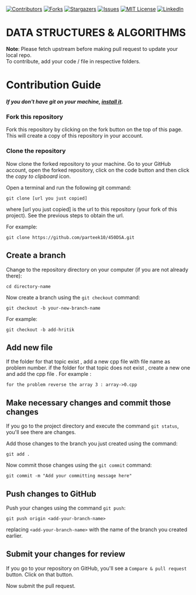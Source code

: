  
[![Contributors][contributors-sachu]][contributors-url]
[![Forks][forks-sachu]][forks-url]
[![Stargazers][stars-sachu]][stars-url]
[![Issues][issues-sachu]][issues-url]
[![MIT License][license-sachu]][license-url]
[![LinkedIn][linkedin-sachu]][linkedin-url]

# DATA STRUCTURES & ALGORITHMS
<b>Note</b>: Please fetch upstream before making pull request to update your local repo.
<br/>
To contribute, add your code / file in respective folders.
# Contribution Guide
##### If you don't have git on your machine, [install it](https://help.github.com/articles/set-up-git/).

### Fork this repository

Fork this repository by clicking on the fork button on the top of this page.
This will create a copy of this repository in your account.

### Clone the repository

Now clone the forked repository to your machine. Go to your GitHub account, open the forked repository, click on the code button and then click the _copy to clipboard_ icon.

Open a terminal and run the following git command:

```
git clone [url you just copied]
```

where [url you just copied] is the url to this repository (your fork of this project). See the previous steps to obtain the url.

For example:

```
git clone https://github.com/parteek10/450DSA.git
```

## Create a branch

Change to the repository directory on your computer (if you are not already there):

```
cd directory-name
```

Now create a branch using the `git checkout` command:

```
git checkout -b your-new-branch-name
```

For example:

```
git checkout -b add-hritik
```

## Add new file 

If the folder for that topic exist , add a new cpp file with file name as problem number. if the folder for that topic does not exist , create a new one and add the cpp file . 
For example : 
```
for the problem reverse the array 3 : array->0.cpp   
```

## Make necessary changes and commit those changes

If you go to the project directory and execute the command `git status`, you'll see there are changes.

Add those changes to the branch you just created using the command:

```
git add .
```

Now commit those changes using the `git commit` command:

```
git commit -m "Add your committing message here"
```

## Push changes to GitHub

Push your changes using the command `git push`:

```
git push origin <add-your-branch-name>
```

replacing `<add-your-branch-name>` with the name of the branch you created earlier.

## Submit your changes for review

If you go to your repository on GitHub, you'll see a `Compare & pull request` button. Click on that button.

Now submit the pull request.




[contributors-sachu]: https://img.shields.io/github/contributors/anupammaurya6767/DSA_.svg?style=flat-square
[contributors-url]: https://github.com/sachuverma/anupammaurya6767/DSA_/graphs/contributors
[forks-sachu]: https://img.shields.io/github/forks/anupammaurya6767/DSA_.svg?style=flat-square
[forks-url]: https://github.com/anupammaurya6767/DSA_/network/members
[stars-sachu]: https://img.shields.io/github/stars/anupammaurya6767/DSA_.svg?style=flat-square
[stars-url]: https://github.com/anupammaurya6767/DSA_/stargazers
[issues-sachu]: https://img.shields.io/github/issues/anupammaurya6767/DSA_.svg?style=flat-square
[issues-url]: https://github.com/anupammaurya6767/DSA_/issues
[license-sachu]: https://img.shields.io/github/license/anupammaurya6767/DSA_.svg?style=flat-square
[license-url]: https://github.com/anupammaurya6767/DSA_/blob/main/LICENSE
[linkedin-sachu]: https://img.shields.io/badge/LinkedIn--yellow?style=flat-square&logo=linkedin
[linkedin-url]: https://www.linkedin.com/in/anupam-maurya-b9a04a225/
